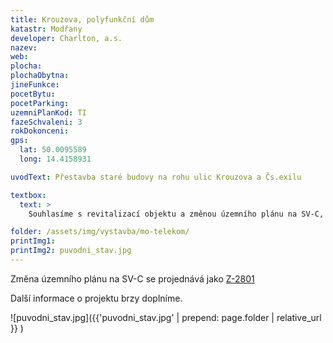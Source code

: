 ```yaml
---
title: Krouzova, polyfunkční dům
katastr: Modřany
developer: Charlton, a.s.
nazev:
web:
plocha:
plochaObytna:
jineFunkce:
pocetBytu:
pocetParking:
uzemniPlanKod: TI
fazeSchvaleni: 3
rokDokonceni:
gps:
  lat: 50.0095589
  long: 14.4158931

uvodText: Přestavba staré budovy na rohu ulic Krouzova a Čs.exilu

textbox:
  text: >
    Souhlasíme s revitalizací objektu a změnou územního plánu na SV-C, která umožní výstavbu s menším objemem než je tam nyní. Více ale o projektu nevíme.

folder: /assets/img/vystavba/mo-telekom/
printImg1:
printImg2: puvodni_stav.jpg
---
```


Změna územního plánu na SV-C se projednává jako [Z-2801](https://app.iprpraha.cz/napp/zmeny/?id=383&action=view&presenter=Articlezmenyupravy)

Další informace o projektu brzy doplníme.

![puvodni_stav.jpg]({{'puvodni_stav.jpg' | prepend: page.folder | relative_url }} )
